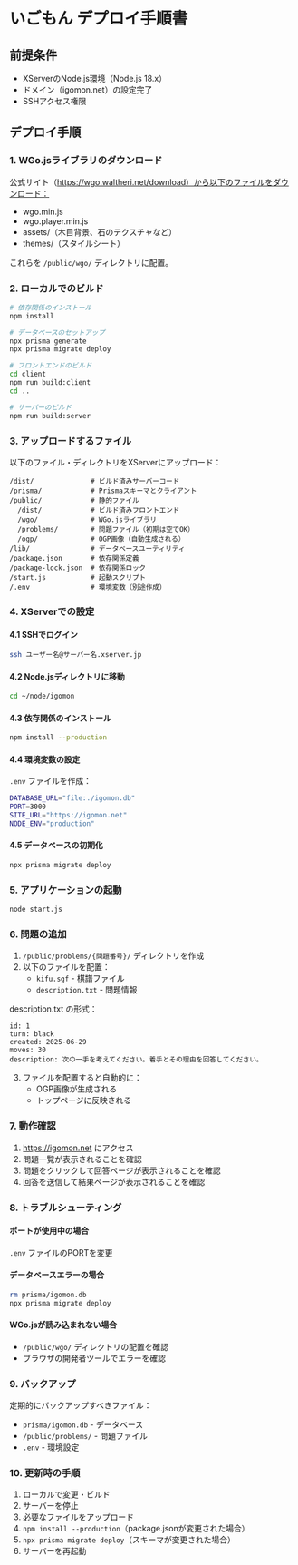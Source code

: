 # いごもん デプロイ手順書

## 前提条件
- XServerのNode.js環境（Node.js 18.x）
- ドメイン（igomon.net）の設定完了
- SSHアクセス権限

## デプロイ手順

### 1. WGo.jsライブラリのダウンロード
公式サイト（https://wgo.waltheri.net/download）から以下のファイルをダウンロード：
- wgo.min.js
- wgo.player.min.js
- assets/（木目背景、石のテクスチャなど）
- themes/（スタイルシート）

これらを `/public/wgo/` ディレクトリに配置。

### 2. ローカルでのビルド

```bash
# 依存関係のインストール
npm install

# データベースのセットアップ
npx prisma generate
npx prisma migrate deploy

# フロントエンドのビルド
cd client
npm run build:client
cd ..

# サーバーのビルド
npm run build:server
```

### 3. アップロードするファイル

以下のファイル・ディレクトリをXServerにアップロード：

```
/dist/              # ビルド済みサーバーコード
/prisma/            # Prismaスキーマとクライアント
/public/            # 静的ファイル
  /dist/            # ビルド済みフロントエンド
  /wgo/             # WGo.jsライブラリ
  /problems/        # 問題ファイル（初期は空でOK）
  /ogp/             # OGP画像（自動生成される）
/lib/               # データベースユーティリティ
/package.json       # 依存関係定義
/package-lock.json  # 依存関係ロック
/start.js           # 起動スクリプト
/.env               # 環境変数（別途作成）
```

### 4. XServerでの設定

#### 4.1 SSHでログイン
```bash
ssh ユーザー名@サーバー名.xserver.jp
```

#### 4.2 Node.jsディレクトリに移動
```bash
cd ~/node/igomon
```

#### 4.3 依存関係のインストール
```bash
npm install --production
```

#### 4.4 環境変数の設定
`.env` ファイルを作成：
```bash
DATABASE_URL="file:./igomon.db"
PORT=3000
SITE_URL="https://igomon.net"
NODE_ENV="production"
```

#### 4.5 データベースの初期化
```bash
npx prisma migrate deploy
```

### 5. アプリケーションの起動

```bash
node start.js
```

### 6. 問題の追加

1. `/public/problems/{問題番号}/` ディレクトリを作成
2. 以下のファイルを配置：
   - `kifu.sgf` - 棋譜ファイル
   - `description.txt` - 問題情報

description.txt の形式：
```
id: 1
turn: black
created: 2025-06-29
moves: 30
description: 次の一手を考えてください。着手とその理由を回答してください。
```

3. ファイルを配置すると自動的に：
   - OGP画像が生成される
   - トップページに反映される

### 7. 動作確認

1. https://igomon.net にアクセス
2. 問題一覧が表示されることを確認
3. 問題をクリックして回答ページが表示されることを確認
4. 回答を送信して結果ページが表示されることを確認

### 8. トラブルシューティング

#### ポートが使用中の場合
`.env` ファイルのPORTを変更

#### データベースエラーの場合
```bash
rm prisma/igomon.db
npx prisma migrate deploy
```

#### WGo.jsが読み込まれない場合
- `/public/wgo/` ディレクトリの配置を確認
- ブラウザの開発者ツールでエラーを確認

### 9. バックアップ

定期的にバックアップすべきファイル：
- `prisma/igomon.db` - データベース
- `/public/problems/` - 問題ファイル
- `.env` - 環境設定

### 10. 更新時の手順

1. ローカルで変更・ビルド
2. サーバーを停止
3. 必要なファイルをアップロード
4. `npm install --production`（package.jsonが変更された場合）
5. `npx prisma migrate deploy`（スキーマが変更された場合）
6. サーバーを再起動